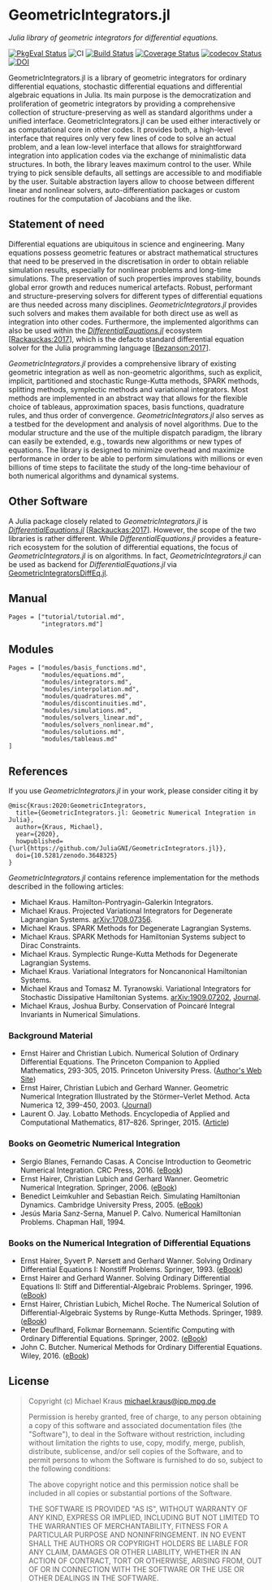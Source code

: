 
# GeometricIntegrators.jl

*Julia library of geometric integrators for differential equations.*

[![PkgEval Status](https://juliaci.github.io/NanosoldierReports/pkgeval_badges/G/GeometricIntegrators.svg)](https://juliaci.github.io/NanosoldierReports/pkgeval_badges/G/GeometricIntegrators.html)
![CI](https://github.com/JuliaGNI/GeometricIntegrators.jl/workflows/CI/badge.svg)
[![Build Status](https://travis-ci.org/JuliaGNI/GeometricIntegrators.jl.svg?branch=master)](https://travis-ci.org/JuliaGNI/GeometricIntegrators.jl)
[![Coverage Status](https://coveralls.io/repos/github/JuliaGNI/GeometricIntegrators.jl/badge.svg)](https://coveralls.io/github/JuliaGNI/GeometricIntegrators.jl)
[![codecov Status](https://codecov.io/gh/JuliaGNI/GeometricIntegrators.jl/branch/master/graph/badge.svg)](https://codecov.io/gh/JuliaGNI/GeometricIntegrators.jl)
[![DOI](https://zenodo.org/badge/doi/10.5281/zenodo.3648325.svg)](https://doi.org/10.5281/zenodo.3648325)


GeometricIntegrators.jl is a library of geometric integrators for ordinary differential equations, stochastic differential equations and differential algebraic equations in Julia.
Its main purpose is the democratization and proliferation of geometric integrators by providing a comprehensive collection of structure-preserving as well as standard algorithms under a unified interface. 
GeometricIntegrators.jl can be used either interactively or as computational core in other codes. It provides both, a high-level interface that requires only very few lines of code to solve an actual problem, and a lean low-level interface that allows for straightforward integration into application codes via the exchange of minimalistic data structures.
In both, the library leaves maximum control to the user. While trying to pick sensible defaults, all settings are accessible to and modifiable by the user. Suitable abstraction layers allow to choose between different linear and nonlinear solvers, auto-differentiation packages or custom routines for the computation of Jacobians and the like.


## Statement of need

Differential equations are ubiquitous in science and engineering. Many equations possess geometric features or abstract mathematical structures that need to be preserved in the discretisation in order to obtain reliable simulation results, especially for nonlinear problems and long-time simulations. The preservation of such properties improves stability, bounds global error growth and reduces numerical artefacts.
Robust, performant and structure-preserving solvers for different types of differential equations are thus needed across many disciplines. *GeometricIntegrators.jl* provides such solvers and makes them available for both direct use as well as integration into other codes. Furthermore, the implemented algorithms can also be used within the *[DifferentialEquations.jl](https://github.com/SciML/DifferentialEquations.jl)* ecosystem [[Rackauckas:2017](@cite)], which is the defacto standard differential equation solver for the Julia programming language [[Bezanson:2017](@cite)].

*GeometricIntegrators.jl* provides a comprehensive library of existing geometric integration as well as non-geometric algorithms, such as explicit, implicit, partitioned and stochastic Runge-Kutta methods, SPARK methods, splitting methods, symplectic methods and variational integrators. Most methods are implemented in an abstract way that allows for the flexible choice of tableaus, approximation spaces, basis functions, quadrature rules, and thus order of convergence.
*GeometricIntegrators.jl* also serves as a testbed for the development and analysis of novel algorithms. Due to the modular structure and the use of the multiple dispatch paradigm, the library can easily be extended, e.g., towards new algorithms or new types of equations. The library is designed to minimize overhead and maximize performance in order to be able to perform simulations with millions or even billions of time steps to facilitate the study of the long-time behaviour of both numerical algorithms and dynamical systems.


## Other Software

A Julia package closely related to *GeometricIntegrators.jl* is *[DifferentialEquations.jl](https://github.com/SciML/DifferentialEquations.jl)* [[Rackauckas:2017](@cite)]. However, the scope of the two libraries is rather different. While *DifferentialEquations.jl* provides a feature-rich ecosystem for the solution of differential equations, the focus of *GeometricIntegrators.jl* is on algorithms. In fact, *GeometricIntegrators.jl* can be used as backend for *DifferentialEquations.jl* via [GeometricIntegratorsDiffEq.jl](https://github.com/JuliaDiffEq/GeometricIntegratorsDiffEq.jl).


## Manual

```@contents
Pages = ["tutorial/tutorial.md",
         "integrators.md"]
```


## Modules

```@contents
Pages = ["modules/basis_functions.md",
         "modules/equations.md",
         "modules/integrators.md",
         "modules/interpolation.md",
         "modules/quadratures.md",
         "modules/discontinuities.md",
         "modules/simulations.md",
         "modules/solvers_linear.md",
         "modules/solvers_nonlinear.md",
         "modules/solutions.md",
         "modules/tableaus.md"
]
```


## References

If you use *GeometricIntegrators.jl* in your work, please consider citing it by

```
@misc{Kraus:2020:GeometricIntegrators,
  title={GeometricIntegrators.jl: Geometric Numerical Integration in Julia},
  author={Kraus, Michael},
  year={2020},
  howpublished={\url{https://github.com/JuliaGNI/GeometricIntegrators.jl}},
  doi={10.5281/zenodo.3648325}
}
```

*GeometricIntegrators.jl* contains reference implementation for the methods described in the following articles:

- Michael Kraus. Hamilton-Pontryagin-Galerkin Integrators.
- Michael Kraus. Projected Variational Integrators for Degenerate Lagrangian Systems. [arXiv:1708.07356](https://arxiv.org/abs/1708.07356).
- Michael Kraus. SPARK Methods for Degenerate Lagrangian Systems.
- Michael Kraus. SPARK Methods for Hamiltonian Systems subject to Dirac Constraints.
- Michael Kraus. Symplectic Runge-Kutta Methods for Degenerate Lagrangian Systems.
- Michael Kraus. Variational Integrators for Noncanonical Hamiltonian Systems.
- Michael Kraus and Tomasz M. Tyranowski. Variational Integrators for Stochastic Dissipative Hamiltonian Systems. [arXiv:1909.07202](https://arxiv.org/abs/1909.07202),
  [Journal](https://doi.org/10.1088/1742-6596/1391/1/012037).
- Michael Kraus, Joshua Burby. Conservation of Poincaré Integral Invariants in Numerical Simulations.


### Background Material

- Ernst Hairer and Christian Lubich. Numerical Solution of Ordinary Differential Equations. The Princeton Companion to Applied Mathematics, 293-305, 2015. Princeton University Press. ([Author's Web Site](https://na.uni-tuebingen.de/~lubich/pcam-ode.pdf))
- Ernst Hairer, Christian Lubich and Gerhard Wanner. Geometric Numerical Integration Illustrated by the Störmer–Verlet Method. Acta Numerica 12, 399-450, 2003. ([Journal](http://dx.doi.org/10.1017/S0962492902000144))
- Laurent O. Jay. Lobatto Methods. Encyclopedia of Applied and Computational Mathematics, 817–826. Springer, 2015. ([Article](http://dx.doi.org/10.1007/978-3-540-70529-1_123))


### Books on Geometric Numerical Integration

- Sergio Blanes, Fernando Casas. A Concise Introduction to Geometric Numerical Integration. CRC Press, 2016. ([eBook](http://dx.doi.org/10.1201/b21563))
- Ernst Hairer, Christian Lubich and Gerhard Wanner. Geometric Numerical Integration. Springer, 2006. ([eBook](http://link.springer.com/book/10.1007%2F3-540-30666-8))
- Benedict Leimkuhler and Sebastian Reich. Simulating Hamiltonian Dynamics. Cambridge University Press, 2005. ([eBook](http://ebooks.cambridge.org/ebook.jsf?bid=CBO9780511614118))
- Jesús Maria Sanz-Serna, Manuel P. Calvo. Numerical Hamiltonian Problems. Chapman Hall, 1994.


### Books on the Numerical Integration of Differential Equations

- Ernst Hairer, Syvert P. Nørsett and Gerhard Wanner. Solving Ordinary Differential Equations I: Nonstiff Problems. Springer, 1993. ([eBook](http://link.springer.com/book/10.1007%2F978-3-540-78862-1))
- Ernst Hairer and Gerhard Wanner. Solving Ordinary Differential Equations II: Stiff and Differential-Algebraic Problems. Springer, 1996. ([eBook](http://link.springer.com/book/10.1007%2F978-3-642-05221-7))
- Ernst Hairer, Christian Lubich, Michel Roche. The Numerical Solution of Differential-Algebraic Systems by Runge-Kutta Methods. Springer, 1989. ([eBook](https://link.springer.com/book/10.1007/BFb0093947))
- Peter Deuflhard, Folkmar Bornemann. Scientific Computing with Ordinary Differential Equations. Springer, 2002. ([eBook](http://link.springer.com/book/10.1007/978-0-387-21582-2))
- John C. Butcher. Numerical Methods for Ordinary Differential Equations. Wiley, 2016. ([eBook](http://onlinelibrary.wiley.com/book/10.1002/9781119121534))


## License

> Copyright (c) Michael Kraus <michael.kraus@ipp.mpg.de>
>
> Permission is hereby granted, free of charge, to any person obtaining a copy
> of this software and associated documentation files (the "Software"), to deal
> in the Software without restriction, including without limitation the rights
> to use, copy, modify, merge, publish, distribute, sublicense, and/or sell
> copies of the Software, and to permit persons to whom the Software is
> furnished to do so, subject to the following conditions:
>
> The above copyright notice and this permission notice shall be included in all
> copies or substantial portions of the Software.
>
> THE SOFTWARE IS PROVIDED "AS IS", WITHOUT WARRANTY OF ANY KIND, EXPRESS OR
> IMPLIED, INCLUDING BUT NOT LIMITED TO THE WARRANTIES OF MERCHANTABILITY,
> FITNESS FOR A PARTICULAR PURPOSE AND NONINFRINGEMENT. IN NO EVENT SHALL THE
> AUTHORS OR COPYRIGHT HOLDERS BE LIABLE FOR ANY CLAIM, DAMAGES OR OTHER
> LIABILITY, WHETHER IN AN ACTION OF CONTRACT, TORT OR OTHERWISE, ARISING FROM,
> OUT OF OR IN CONNECTION WITH THE SOFTWARE OR THE USE OR OTHER DEALINGS IN THE
> SOFTWARE.
